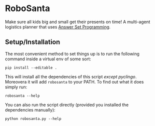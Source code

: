 # RoboSanta
Make sure all kids big and small get their presents on time!
A multi-agent logistics planner that uses [Answer Set Programming](https://en.wikipedia.org/wiki/Answer_set_programming).

## Setup/Installation
The most convenient method to set things up is to run the following command
inside a virtual env of some sort:
```
pip install --editable .
```
This will install all the dependencies of this script *except pyclingo*.
Moreovera it will add `robosanta` to your PATH.
To find out what it does simply run:
```
robosanta --help
```

You can also run the script directly (provided you installed the dependencies manually):
```
python robosanta.py --help
```
